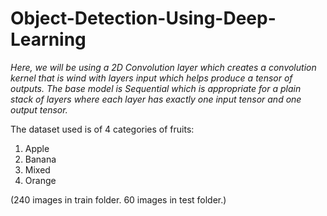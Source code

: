 # Object-Detection-Using-Deep-Learning

*Here, we will be using a 2D Convolution layer which creates a convolution kernel that is wind with layers input which helps produce a tensor of outputs. The base model is Sequential which is appropriate for a plain stack of layers where each layer has exactly one input tensor and one output tensor.*

The dataset used is of 4 categories of fruits:

1. Apple
2. Banana
3. Mixed
4. Orange

(240 images in train folder. 60 images in test folder.)

